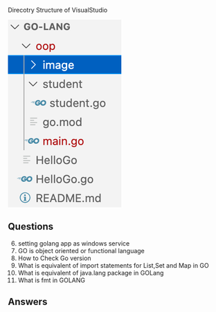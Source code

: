 Direcotry Structure of VisualStudio

![VisualStudio](image/image_1.png)

## Questions

6. setting golang app as windows service
5. GO is object oriented or functional language
4. How to Check Go version
3. What is equivalent of import statements for List,Set and Map in GO
2. What is equivalent of java.lang package in GOLang
1. What is fmt in GOLANG

## Answers



